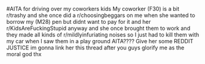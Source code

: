 #AITA for driving over my coworkers kids
My coworker (F30) is a bit r/trashy and she once did a r/choosingbeggars on me when she wanted to borrow my (M28) pen but didnt want to pay for it and her r/KidsAreFuckingStupid anyway and she once brought them to work and they made all kinds of r/mildlyinfuriating noises so I just had to kill them with my car when I saw them in a play ground AITA???? Give her some REDDIT JUSTICE im gonna link her this thread after you guys glorify me as the moral god thx

